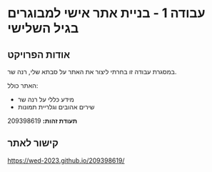 # עבודה 1 - בניית אתר אישי למבוגרים בגיל השלישי  

## אודות הפרויקט  
במסגרת עבודה זו בחרתי ליצור את האתר על סבתא שלי, רנה שר.  

האתר כולל:  
- מידע כללי על רנה שר  
- שירים אהובים וגלריית תמונות 

**תעודת זהות:** 209398619

## קישור לאתר  
https://wed-2023.github.io/209398619/